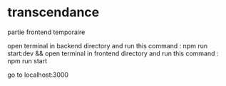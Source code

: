 # transcendance

partie frontend temporaire

open terminal in backend directory and run this command : npm run start:dev
&& open terminal in frontend directory and run this command : npm run start

go to localhost:3000